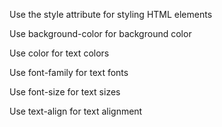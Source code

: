 Use the style attribute for styling HTML elements

Use background-color for background color

Use color for text colors

Use font-family for text fonts

Use font-size for text sizes 

Use text-align for text alignment
